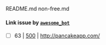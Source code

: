 README.md
non-free.md
#### Link issue by [`awesome_bot`](https://github.com/dkhamsing/awesome_bot)

- [ ] 63 | [500](https://httpstatuses.com/500) | http://pancakeapp.com/ 

